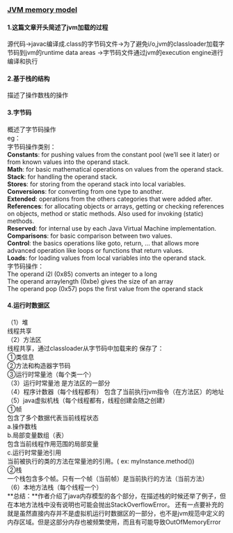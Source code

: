 ### [JVM memory model](http://coding-geek.com/jvm-memory-model/)
#### 1.这篇文章开头简述了jvm加载的过程
源代码->javac编译成.class的字节码文件->为了避免i/o,jvm的classloader加载字节码到jvm的runtime data areas
->字节码文件通过jvm的execution engine进行编译和执行
#### 2.基于栈的结构
描述了操作数栈的操作
#### 3.字节码  
概述了字节码操作  
eg：  
字节码操作类别：  
**Constants**: for pushing values from the constant pool (we’ll see it later) or from known values into the operand stack.  
**Math**: for basic mathematical operations on values from the operand stack.   
**Stack**: for handling the operand stack.  
**Stores**: for storing from the operand stack into local variables.  
**Conversions**: for converting from one type to another.  
**Extended**: operations from the others categories that were added after.   
**References**: for allocating objects or arrays, getting or checking references on objects, method or static methods. Also used for invoking (static) methods.  
**Reserved**: for internal use by each Java Virtual Machine implementation.  
**Comparisons**: for basic comparison between two values.  
**Control**: the basics operations like goto, return, … that allows more advanced operation like loops or functions that return values.  
**Loads**: for loading values from local variables into the operand stack.   
字节码操作：  
The operand i2l (0x85) converts an integer to a long  
The operand arraylength (0xbe)  gives the size of an array  
The operand pop (0x57) pops the first value from the operand stack
#### 4.运行时数据区  
（1）堆  
线程共享  
（2）方法区  
线程共享，通过classloader从字节码中加载来的
保存了：  
①类信息  
②方法和构造器字节码  
③运行时常量池（每个类一个）  
（3）运行时常量池
是方法区的一部分  
（4）程序计数器（每个线程都有）
包含了当前执行jvm指令（在方法区）的地址  
（5）java虚拟机栈（每个线程都有，线程创建会随之创建）  
①帧  
包含了多个数据代表当前线程状态  
a.操作数栈  
b.局部变量数组（表）  
包含当前线程作用范围的局部变量  
c.运行时常量池引用  
当前被执行的类的方法在常量池的引用。( ex: myInstance.method())  
②栈  
一个栈包含多个帧。只有一个帧（当前帧）是当前执行的方法（当前方法）  
（6）本地方法栈（每个线程一个）  
**总结：**作者介绍了java内存模型的各个部分，在描述栈的时候还举了例子，但在本地方法栈中没有说明也可能会抛出StackOverflowError。
还有一点要补充的就是虽然直接内存并不是虚拟机运行时数据区的一部分，也不是jvm规范中定义的内存区域。但是这部分内存也被频繁使用，而且有可能导致OutOfMemoryError
